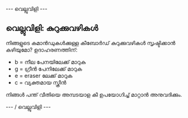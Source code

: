 \--- വെല്ലുവിളി \---

## വെല്ലുവിളി: കുറുക്കുവഴികൾ

നിങ്ങളുടെ കമാൻഡുകൾക്കുള്ള കീബോർഡ് കുറുക്കുവഴികൾ സൃഷ്ടിക്കാൻ കഴിയുമോ? ഉദാഹരണത്തിന്:

+ b = നീല പേനയിലേക്ക് മാറുക
+ g = ഗ്രീൻ പേനിലേക്ക് മാറുക
+ e = eraser ലേക്ക് മാറുക
+ c = വ്യക്തമായ സ്ക്രീൻ

നിങ്ങൾ പന്ത് വീതിയെ അമ്പടയാള കീ ഉപയോഗിച്ച് മാറ്റാൻ അനുവദിക്കും.

\--- / വെല്ലുവിളി \---